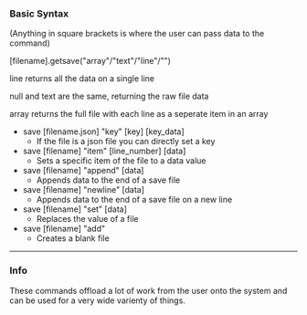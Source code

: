 ### Basic Syntax

(Anything in square brackets is where the user can pass data to the command)

[filename].getsave("array"/"text"/"line"/"")

line returns all the data on a single line

null and text are the same, returning the raw file data 

array returns the full file with each line as a seperate item in an array

- save [filename.json] "key" [key] [key_data]
  - If the file is a json file you can directly set a key
- save [filename] "item" [line_number] [data]
  - Sets a specific item of the file to a data value
- save [filename] "append" [data]
  - Appends data to the end of a save file
- save [filename] "newline" [data]
  - Appends data to the end of a save file on a new line
- save [filename] "set" [data]
  - Replaces the value of a file
- save [filename] "add"
  - Creates a blank file

---

### Info

These commands offload a lot of work from the user onto the system and can be used for a very wide varienty of things.
